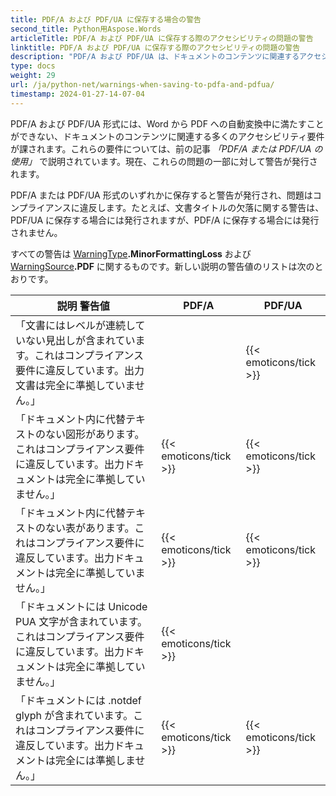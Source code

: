 ```yaml
---
title: PDF/A および PDF/UA に保存する場合の警告
second_title: Python用Aspose.Words
articleTitle: PDF/A および PDF/UA に保存する際のアクセシビリティの問題の警告
linktitle: PDF/A および PDF/UA に保存する際のアクセシビリティの問題の警告
description: "PDF/A および PDF/UA は、ドキュメントのコンテンツに関連するアクセシビリティ要件を課します。 Python で PDF/A または PDF/UA に保存する場合、問題がコンプライアンスに違反すると、警告が発行されます。"
type: docs
weight: 29
url: /ja/python-net/warnings-when-saving-to-pdfa-and-pdfua/
timestamp: 2024-01-27-14-07-04
---
```


PDF/A および PDF/UA 形式には、Word から PDF への自動変換中に満たすことができない、ドキュメントのコンテンツに関連する多くのアクセシビリティ要件が課されます。これらの要件については、前の記事 *「PDF/A または PDF/UA の使用」* で説明されています。現在、これらの問題の一部に対して警告が発行されます。

PDF/A または PDF/UA 形式のいずれかに保存すると警告が発行され、問題はコンプライアンスに違反します。たとえば、文書タイトルの欠落に関する警告は、PDF/UA に保存する場合には発行されますが、PDF/A に保存する場合には発行されません。

すべての警告は [WarningType](https://reference.aspose.com/words/python-net/aspose.words/warningtype/)**.MinorFormattingLoss** および [WarningSource](https://reference.aspose.com/words/python-net/aspose.words/warningsource/)**.PDF** に関するものです。新しい説明の警告値のリストは次のとおりです。

|  説明 警告値 |  PDF/A |  PDF/UA |
|  ------------------------------------------------------------  |  ----------------------  |  ----------------------  |
|  「文書にはレベルが連続していない見出しが含まれています。これはコンプライアンス要件に違反しています。出力文書は完全に準拠していません。」 |                          |   {{< emoticons/tick >}}  |
|  「ドキュメント内に代替テキストのない図形があります。これはコンプライアンス要件に違反しています。出力ドキュメントは完全に準拠していません。」 |   {{< emoticons/tick >}}  |   {{< emoticons/tick >}}  |
|  「ドキュメント内に代替テキストのない表があります。これはコンプライアンス要件に違反しています。出力ドキュメントは完全に準拠していません。」 |   {{< emoticons/tick >}}  |   {{< emoticons/tick >}}  |
|  「ドキュメントには Unicode PUA 文字が含まれています。これはコンプライアンス要件に違反しています。出力ドキュメントは完全に準拠していません。」 |   {{< emoticons/tick >}}  |                          |
|  「ドキュメントには .notdef glyph が含まれています。これはコンプライアンス要件に違反しています。出力ドキュメントは完全には準拠しません。」 |   {{< emoticons/tick >}}  |   {{< emoticons/tick >}}  |
